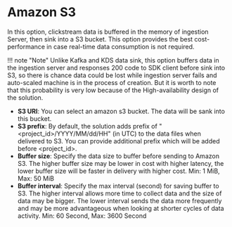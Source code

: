 # Amazon S3
In this option, clickstream data is buffered in the memory of ingestion Server, then sink into a S3 bucket. This option provides the best cost-performance in case real-time data consumption is not required. 

!!! note "Note"
    Unlike Kafka and KDS data sink, this option buffers data in the ingestion server and responses 200 code to SDK client before sink into S3, so there is chance data could be lost while ingestion server fails and auto-scaled machine is in the process of creation. But it is worth to note that this probability is very low because of the High-availability design of the solution.

* **S3 URI**: You can select an amazon s3 bucket. The data will be sank into this bucket.
* **S3 prefix**: By default, the solution adds prefix of "<project_id>/YYYY/MM/dd/HH" (in UTC) to the data files when delivered to S3. You can provide additional prefix which will be added before <project_id>.
* **Buffer size**: Specify the data size to buffer before sending to Amazon S3. The higher buffer size may be lower in cost with higher latency, the lower buffer size will be faster in delivery with higher cost. Min: 1 MiB, Max: 50 MiB
* **Buffer interval**: Specify the max interval (second) for saving buffer to S3. The higher interval allows more time to collect data and the size of data may be bigger. The lower interval sends the data more frequently and may be more advantageous when looking at shorter cycles of data activity. Min: 60 Second, Max: 3600 Second